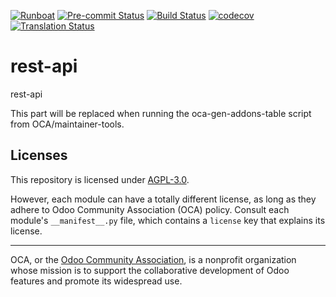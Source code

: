 
[![Runboat](https://img.shields.io/badge/runboat-Try%20me-875A7B.png)](https://runboat.odoo-community.org/builds?repo=OCA/rest-api&target_branch=18.0)
[![Pre-commit Status](https://github.com/OCA/rest-api/actions/workflows/pre-commit.yml/badge.svg?branch=18.0)](https://github.com/OCA/rest-api/actions/workflows/pre-commit.yml?query=branch%3A18.0)
[![Build Status](https://github.com/OCA/rest-api/actions/workflows/test.yml/badge.svg?branch=18.0)](https://github.com/OCA/rest-api/actions/workflows/test.yml?query=branch%3A18.0)
[![codecov](https://codecov.io/gh/OCA/rest-api/branch/18.0/graph/badge.svg)](https://codecov.io/gh/OCA/rest-api)
[![Translation Status](https://translation.odoo-community.org/widgets/rest-api-18-0/-/svg-badge.svg)](https://translation.odoo-community.org/engage/rest-api-18-0/?utm_source=widget)

<!-- /!\ do not modify above this line -->

# rest-api

rest-api

<!-- /!\ do not modify below this line -->

<!-- prettier-ignore-start -->

[//]: # (addons)

This part will be replaced when running the oca-gen-addons-table script from OCA/maintainer-tools.

[//]: # (end addons)

<!-- prettier-ignore-end -->

## Licenses

This repository is licensed under [AGPL-3.0](LICENSE).

However, each module can have a totally different license, as long as they adhere to Odoo Community Association (OCA)
policy. Consult each module's `__manifest__.py` file, which contains a `license` key
that explains its license.

----
OCA, or the [Odoo Community Association](http://odoo-community.org/), is a nonprofit
organization whose mission is to support the collaborative development of Odoo features
and promote its widespread use.
